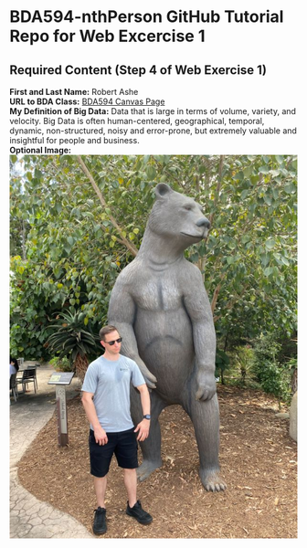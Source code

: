 # BDA594-nthPerson GitHub Tutorial Repo for Web Excercise 1

## Required Content (Step 4 of Web Exercise 1)
**First and Last Name:** Robert Ashe <br>
**URL to BDA Class:** [BDA594 Canvas Page](https://sdsu.instructure.com/courses/186022) <br>
**My Definition of Big Data:** Data that is large in terms of volume, variety, and velocity. Big Data is often human-centered, geographical, temporal, dynamic, non-structured, noisy and error-prone, but extremely valuable and insightful for people and business. <br>
**Optional Image:** ![Me and a statue of a bear at the San Diego Zoo](me_and_bear_20.jpg)